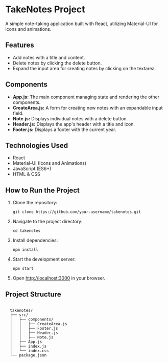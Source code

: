 <!DOCTYPE html>
<html lang="en">
<head>
  <meta charset="UTF-8">
  <meta name="viewport" content="width=device-width, initial-scale=1.0">
</head>
<body>
  <h1>TakeNotes Project</h1>
  <p>A simple note-taking application built with React, utilizing Material-UI for icons and animations.</p>

  <h2>Features</h2>
  <ul>
    <li>Add notes with a title and content.</li>
    <li>Delete notes by clicking the delete button.</li>
    <li>Expand the input area for creating notes by clicking on the textarea.</li>
  </ul>

  <h2>Components</h2>
  <ul>
    <li><strong>App.js:</strong> The main component managing state and rendering the other components.</li>
    <li><strong>CreateArea.js:</strong> A form for creating new notes with an expandable input field.</li>
    <li><strong>Note.js:</strong> Displays individual notes with a delete button.</li>
    <li><strong>Header.js:</strong> Displays the app's header with a title and icon.</li>
    <li><strong>Footer.js:</strong> Displays a footer with the current year.</li>
  </ul>

  <h2>Technologies Used</h2>
  <ul>
    <li>React</li>
    <li>Material-UI (Icons and Animations)</li>
    <li>JavaScript (ES6+)</li>
    <li>HTML & CSS</li>
  </ul>

  <h2>How to Run the Project</h2>
  <ol>
    <li>Clone the repository:</li>
    <pre><code>git clone https://github.com/your-username/takenotes.git</code></pre>
    <li>Navigate to the project directory:</li>
    <pre><code>cd takenotes</code></pre>
    <li>Install dependencies:</li>
    <pre><code>npm install</code></pre>
    <li>Start the development server:</li>
    <pre><code>npm start</code></pre>
    <li>Open <a href="http://localhost:3000" target="_blank">http://localhost:3000</a> in your browser.</li>
  </ol>

  <h2>Project Structure</h2>
  <pre><code>
  takenotes/
  ├── src/
  │   ├── components/
  │   │   ├── CreateArea.js
  │   │   ├── Footer.js
  │   │   ├── Header.js
  │   │   ├── Note.js
  │   ├── App.js
  │   ├── index.js
  │   └── index.css
  └── package.json
  </code></pre>
</body>
</html>
